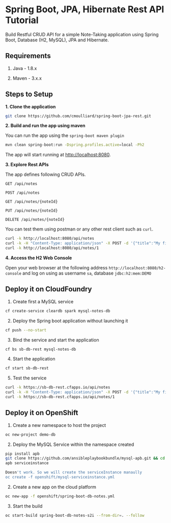 # Spring Boot, JPA, Hibernate Rest API Tutorial

Build Restful CRUD API for a simple Note-Taking application using Spring Boot, Database (H2, MySQL), JPA and Hibernate.

## Requirements

1. Java - 1.8.x

2. Maven - 3.x.x

## Steps to Setup

**1. Clone the application**

```bash
git clone https://github.com/cmoulliard/spring-boot-jpa-rest.git
```
**2. Build and run the app using maven**

You can run the app using the `spring-boot maven plugin`

```bash
mvn clean spring-boot:run -Dspring.profiles.active=local -Ph2
```

The app will start running at <http://localhost:8080>.

**3. Explore Rest APIs**

The app defines following CRUD APIs.

    GET /api/notes
    
    POST /api/notes
    
    GET /api/notes/{noteId}
    
    PUT /api/notes/{noteId}
    
    DELETE /api/notes/{noteId}

You can test them using postman or any other rest client such as `curl`.

```bash
curl -k http://localhost:8080/api/notes 
curl -k -H "Content-Type: application/json" -X POST -d '{"title":"My first note","content":"Spring Boot is awesome!"}' http://localhost:8080/api/notes 
curl -k http://localhost:8080/api/notes/1
```

**4. Access the H2 Web Console**

Open your web browser at the following address `http://localhost:8080/h2-console` and log on using as username `sa`, database `jdbc:h2:mem:DEMO`

## Deploy it on CloudFoundry

1. Create first a MySQL service

```bash
cf create-service cleardb spark mysql-notes-db 
```

2. Deploy the Spring boot application without launching it

```bash
cf push --no-start  
```

3. Bind the service and start the application

```bash
cf bs sb-db-rest mysql-notes-db
```

4. Start the application

```bash
cf start sb-db-rest
```

5. Test the service

```bash
curl -k https://sb-db-rest.cfapps.io/api/notes 
curl -k -H "Content-Type: application/json" -X POST -d '{"title":"My first note","content":"Spring Boot is awesome!"}' https://sb-db-rest.cfapps.io/api/notes 
curl -k https://sb-db-rest.cfapps.io/api/notes/1
```

## Deploy it on OpenShift

1. Create a new namespace to host the project

```bash
oc new-project demo-db
```

2. Deploy the MySQL Service within the namespace created

```bash
pip install apb
git clone https://github.com/ansibleplaybookbundle/mysql-apb.git && cd mysql-apb
apb serviceinstance

Doesn't work. So we will create the serviceInstance manaully
oc create -f openshift/mysql-serviceinstance.yml
```

2. Create a new app on the cloud platform

```bash
oc new-app -f openshift/spring-boot-db-notes.yml
```

3. Start the build

```bash
oc start-build spring-boot-db-notes-s2i --from-dir=. --follow
```
